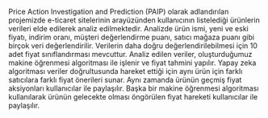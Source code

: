 Price Action Investigation and Prediction (PAIP) olarak adlandırılan projemizde e-ticaret sitelerinin arayüzünden kullanıcının listelediği ürünlerin verileri elde edilerek analiz edilmektedir. Analizde ürün ismi, yeni ve eski fiyatı, indirim oranı, müşteri değerlendirme puanı, satıcı mağaza puanı gibi birçok veri değerlendirilir. Verilerin daha doğru değerlendirilebilmesi için 10 adet fiyat sınıflandırması mevcuttur. Analiz edilen veriler, oluşturduğumuz makine öğrenmesi algoritması ile işlenir ve fiyat tahmini yapılır. Yapay zeka algoritması veriler doğrultusunda hareket ettiği için aynı ürün için farklı satıcılara farklı fiyat önerileri sunar. Aynı zamanda ürünün geçmiş fiyat aksiyonları kullanıcılar ile paylaşılır. Başka bir makine öğrenmesi algoritması kullanılarak ürünün gelecekte olması öngörülen fiyat hareketi kullanıcılar ile paylaşılır. 
